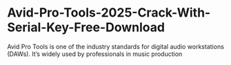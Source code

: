 # Avid-Pro-Tools-2025-Crack-With-Serial-Key-Free-Download
Avid Pro Tools is one of the industry standards for digital audio workstations (DAWs). It’s widely used by professionals in music production
